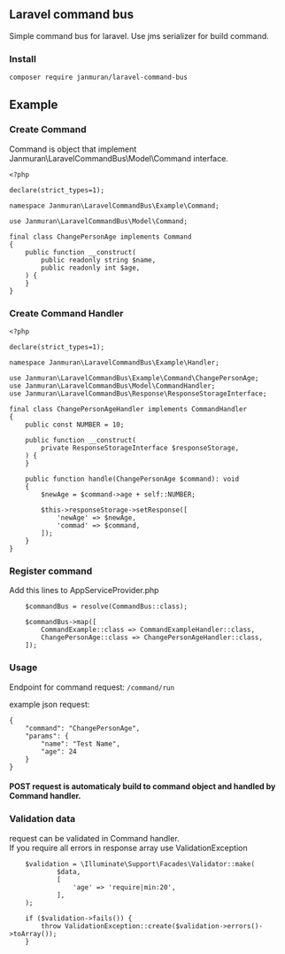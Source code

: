 ## Laravel command bus

Simple command bus for laravel. Use jms serializer for build command.

### Install

`composer require janmuran/laravel-command-bus`

## Example

### Create Command
Command is object that implement Janmuran\LaravelCommandBus\Model\Command interface.

    <?php

    declare(strict_types=1);

    namespace Janmuran\LaravelCommandBus\Example\Command;

    use Janmuran\LaravelCommandBus\Model\Command;

    final class ChangePersonAge implements Command
    {
        public function __construct(
            public readonly string $name,
            public readonly int $age,
        ) {
        }
    }

### Create Command Handler
 
    <?php

    declare(strict_types=1);

    namespace Janmuran\LaravelCommandBus\Example\Handler;

    use Janmuran\LaravelCommandBus\Example\Command\ChangePersonAge;
    use Janmuran\LaravelCommandBus\Model\CommandHandler;
    use Janmuran\LaravelCommandBus\Response\ResponseStorageInterface;

    final class ChangePersonAgeHandler implements CommandHandler
    {
        public const NUMBER = 10;

        public function __construct(
            private ResponseStorageInterface $responseStorage,
        ) {
        }

        public function handle(ChangePersonAge $command): void
        {
            $newAge = $command->age + self::NUMBER;

            $this->responseStorage->setResponse([
                'newAge' => $newAge,
                'commad' => $command,
            ]);
        }
    }

### Register command

Add this lines to AppServiceProvider.php

        $commandBus = resolve(CommandBus::class);

        $commandBus->map([
            CommandExample::class => CommandExampleHandler::class,
            ChangePersonAge::class => ChangePersonAgeHandler::class,
        ]);

### Usage

Endpoint for command request: `/command/run`

example json request:

    {
        "command": "ChangePersonAge",
        "params": {
            "name": "Test Name",
            "age": 24
        }
    }

#### POST request is automaticaly build to command object and handled by Command handler.


### Validation data

request can be validated in Command handler.  
If you require all errors in response array use ValidationException 


        $validation = \Illuminate\Support\Facades\Validator::make(
                $data,
                [
                    'age' => 'require|min:20',
                ],
        ); 

        if ($validation->fails()) {
            throw ValidationException::create($validation->errors()->toArray());
        }